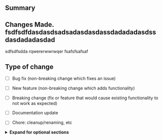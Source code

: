 ## Summary

<!-- Provide a concise summary "Why are the changes needed"? fdsfsfsafsfwwwwwwwww
Include any relevan test
or design documents. -->

## Changes Made. fsdfsdfdasdasdsadsadasdasdassdadadadasdssdasdadadasdad
sdfsdfsdda
   rqwererwwrwqer
fsafsfsafsaf
  




   
## Type of change
<!--  Please delete options that are not relevant or write your own. -->
- [ ] Bug fix (non-breaking change which fixes an issue)  
- [ ] New feature (non-breaking change which adds functionality)  
- [ ] Breaking change (fix or feature that would cause existing functionality to not work as expected)  
- [ ] Documentation update  
- [ ] Chore: cleanup/renaming, etc  



<!-- Optional Sections -->
<details>
<summary><strong>Expand for optional sections</strong></summary>

## Screenshots 
<!-- If the changes are visual, including screenshots or GIFs can 
help reviewers understand them more easily. -->

## Related issues
<!-- A link to any related issues or bugs that the pull request 
addresses, connecting the code's context with the problem it 
solves. -->

## Testing instructions
<!-- Instructions on how to test the changes made in the pull 
request, helping reviewers validate the code. -->

## Special notes for your reviewer
<!-- If there are any specific instructions or considerations you 
want to highlight for the reviewer, include them in this section. -->

</details>
<!-- End of Optional Sections -->
